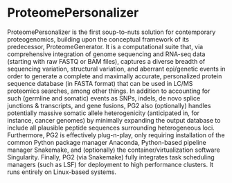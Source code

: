 # ProteomePersonalizer

ProteomePersonalizer is the first soup-to-nuts solution for contemporary proteogenomics, building upon the conceptual framework of its predecessor, ProteomeGenerator. It is a computational suite that, via comprehensive integration of genome sequencing and RNA-seq data (starting with raw FASTQ or BAM files), captures a diverse breadth of sequencing variation, structural variation, and aberrant epi/genetic events in order to generate a complete and maximally accurate, personalized protein sequence database (in FASTA format) that can be used in LC/MS proteomics searches, among other things. In addition to accounting for such (germline and somatic) events as SNPs, indels, de novo splice junctions & transcripts, and gene fusions, PG2 also (optionally) handles potentially massive somatic allele heterogenicity (anticipated in, for instance, cancer genomes) by minimally expanding the output database to include all plausible peptide sequences surrounding heterogeneous loci. Furthermore, PG2 is effectively plug-n-play, only requiring installation of the common Python package manager Anaconda, Python-based pipeline manager Snakemake, and (optionally) the container/virtualization software Singularity. Finally, PG2 (via Snakemake) fully integrates task scheduling managers (such as LSF) for deployment to high performance clusters. It runs entirely on Linux-based systems.
